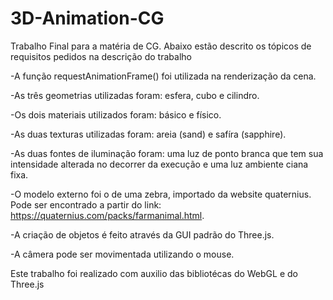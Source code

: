 # 3D-Animation-CG

Trabalho Final para a matéria de CG.
Abaixo estão descrito os tópicos de requisitos pedidos na descrição do trabalho

-A função requestAnimationFrame() foi utilizada na renderização da cena.

-As três geometrias utilizadas foram: esfera, cubo e cilindro.

-Os dois materiais utilizados foram: básico e físico.

-As duas texturas utilizadas foram: areia (sand) e safíra (sapphire).

-As duas fontes de iluminação foram: uma luz de ponto branca que tem sua intensidade alterada no decorrer da execução e uma luz ambiente ciana fixa.

-O modelo externo foi o de uma zebra, importado da website quaternius. Pode ser encontrado a partir do link: https://quaternius.com/packs/farmanimal.html.

-A criação de objetos é feito através da GUI padrão do Three.js.

-A câmera pode ser movimentada utilizando o mouse.


Este trabalho foi realizado com auxilio das bibliotécas do WebGL e do Three.js
